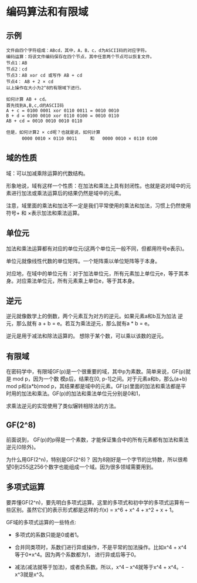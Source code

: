 # 编码算法和有限域
## 示例
```
文件由四个字符组成：ABcd，其中，A，B，c，d为ASCII码的对应字符。
编码运算：将该文件编码保存在四个节点，其中任意两个节点可以恢复文件。 
节点1：AB
节点2：cd
节点3：AB xor cd 或写作 AB + cd
节点4： AB + 2 × cd
以上操作在大小为2^8的有限域下进行。

如何计算 AB + cd。
首先找到A,B,c,d的ASCII码
A + c = 0100 0001 xor 0110 0011 = 0010 0010 
B + d = 0100 0010 xor 0110 0100 = 0010 0110  
AB + cd = 0010 0010 0010 0110 

但是，如何计算2 × cd呢？也就是说，如何计算
      0000 0010 × 0110 0011     和   0000 0010 × 0110 0100 
```
## 域的性质
域：可以加减乘除运算的代数结构。

形象地说，域有这样一个性质：在加法和乘法上具有封闭性。也就是说对域中的元素进行加法或乘法运算后的结果仍然是域中的元素。

注意，域里面的乘法和加法不一定是我们平常使用的乘法和加法，习惯上仍然使用符号+ 和 ×表示加法和乘法运算。
## 单位元
加法和乘法运算都有对应的单位元(这两个单位元一般不同，但都用符号e表示)。

单位元就像线性代数的单位矩阵。一个矩阵乘以单位矩阵等于本身。

对应地，在域中的单位元有：对于加法单位元，所有元素加上单位元e，等于其本身。对应乘法单位元，所有元素乘上单位e，等于其本身。
## 逆元
逆元就像数学上的倒数，两个元素互为对方的逆元。如果元素a和b互为加法
逆元，那么就有 a + b = e。若互为乘法逆元，那么就有a * b = e。

逆元是用于减法和除法运算的。
想除于某个数，可以乘以该数的逆元。
## 有限域
在密码学中，有限域GF(p)是一个很重要的域，其中p为素数。简单来说，GF(p)就是 mod p，因为一个数 模p后，结果在[0, p-1]之间。对于元素a和b，那么(a+b) mod p和(a*b)mod p，其结果都是域中的元素。GF(p)里面的加法和乘法都是平时用的加法和乘法。GF(p)的加法和乘法单位元分别是0和1，

求乘法逆元的实现使用了类似辗转相除法的方法。
## GF(2^8)
前面说到， GF(p)的p得是一个素数，才能保证集合中的所有元素都有加法和乘法逆元(0除外)。

为什么用GF(2^n)，特别是GF(2^8)？
因为8刚好是一个字节的比特数，所以很希望0到255这256个数字也能组成一个域。因为很多领域需要用到。
## 多项式运算
要弄懂GF(2^n)，要先明白多项式运算。这里的多项式和初中学的多项式运算有一些区别。虽然它们的表示形式都是这样的:f(x) = x^6 + x^ 4 + x^2 + x + 1。

GF域的多项式运算的一些特点:

- 多项式的系数只能是0或者1。

- 合并同类项时，系数们进行异或操作，不是平常的加法操作。比如x^4 + x^4等于0*x^4。因为两个系数都为1， 进行异或后等于0。

- 减法(减法就等于加法)，或者负系数。所以，x^4 – x^4就等于x^4 + x^4。-x^3就是x^3。


